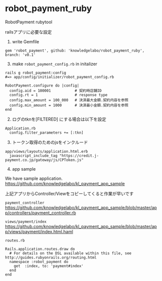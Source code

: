 # robot_payment_ruby
RobotPayment rubytool

railsアプリに必要な設定

1. write Gemfile
```
gem 'robot_payment', github: 'knowledgelabo/robot_payment_ruby', branch: 'v0.1'
```
3. make `robot_payment_config.rb` in initalizer
```
rails g robot_payment:config
#=> app/config/initializer/robot_payment_config.rb
```

```
RobotPayment.configure do |config|
  config.aid = 100001           # 契約時店舗ID
  config.rt = 1                 # response type
  config.max_amount = 100_000   # 決済最大金額.契約内容を参照
  config.min_amount = 1000      # 決済最小金額.契約内容を参照
end
```

2. ログのtknを[FILTERED] にする場合は以下を設定
```
Application.rb
  config.filter_parameters += [:tkn]
```

3. トークン取得のためのjsをインクルード
```
app/views/layouts/application.html.erb
  javascript_include_tag "https://credit.j-payment.co.jp/gateway/js/CPToken.js"
```

4. app sample  

We have sample application.  
https://github.com/knowledgelabo/kl_payment_app_sample

上記アプリからController/Viewをコピーしてくると作業が早いです

`payment_controller`
https://github.com/knowledgelabo/kl_payment_app_sample/blob/master/app/controllers/payment_controller.rb

`views/payment/index`
https://github.com/knowledgelabo/kl_payment_app_sample/blob/master/app/views/payment/index.html.haml

`routes.rb`
```
Rails.application.routes.draw do
  # For details on the DSL available within this file, see http://guides.rubyonrails.org/routing.html
  namespace :robot_payment do
    get  :index, to: 'payment#index'
  end
end
```

